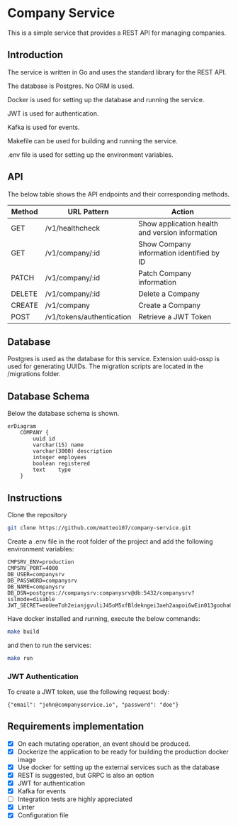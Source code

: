 # Company Service

This is a simple service that provides a REST API for managing companies.

## Introduction

The service is written in Go and uses the standard library for the REST API.

The database is Postgres. No ORM is used. 

Docker is used for setting up the database and running the service.

JWT is used for authentication.

Kafka is used for events.

Makefile can be used for building and running the service.

.env file is used for setting up the environment variables.

## API

The below table shows the API endpoints and their corresponding methods.

| Method | URL Pattern     | Action                                          |
|--------| --------------- |-------------------------------------------------|
| GET    | /v1/healthcheck | Show application health and version information |
| GET    | /v1/company/:id | Show Company information identified by ID       |
| PATCH  | /v1/company/:id | Patch Company information                       |
| DELETE | /v1/company/:id | Delete a Company                                |
| CREATE | /v1/company     | Create a Company                                |
| POST   | /v1/tokens/authentication  | Retrieve a JWT Token                 |




## Database

Postgres is used as the database for this service. 
Extension uuid-ossp is used for generating UUIDs. 
The migration scripts are located in the /migrations folder.

## Database Schema

Below the database schema is shown.

```mermaid
erDiagram   
    COMPANY {
        uuid id
        varchar(15) name
        varchar(3000) description
        integer employees
        boolean registered
        text    type
    }
```

## Instructions

Clone the repository
```bash
git clone https://github.com/matteo107/company-service.git
```

Create a .env file in the root folder of the project and add the following environment variables:
```
CMPSRV_ENV=production
CMPSRV_PORT=4000
DB_USER=companysrv
DB_PASSWORD=companysrv
DB_NAME=companysrv
DB_DSN=postgres://companysrv:companysrv@db:5432/companysrv?sslmode=disable
JWT_SECRET=eoUeeToh2eianjgvuliJ45oM5xfBldekngei3aeh2aapoi6wEin013gooha60aoe
```


Have docker installed and running, execute the below commands:

```bash
make build
```
and then to run the services:
```bash
make run
```

### JWT Authentication

To create a JWT token, use the following request body:
```
{"email": "john@companyservice.io", "password": "doe"}
```


## Requirements implementation

- [x] On each mutating operation, an event should be produced.
- [x] Dockerize the application to be ready for building the production docker image
- [x] Use docker for setting up the external services such as the database
- [x] REST is suggested, but GRPC is also an option
- [x] JWT for authentication
- [x] Kafka for events
- [ ] Integration tests are highly appreciated
- [x] Linter
- [x] Configuration file